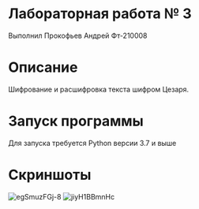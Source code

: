 # Лабораторная работа № 3
Выполнил Прокофьев Андрей Фт-210008
# Описание
Шифрование и расшифровка текста шифром Цезаря.
# Запуск программы
Для запуска требуется Python версии 3.7 и выше
# Скриншоты
![egSmuzFGj-8](https://user-images.githubusercontent.com/114622207/192898082-7cde02fe-d4e4-4d81-aa81-c00bb20ae4f4.jpg)
![jiyH1BBmnHc](https://user-images.githubusercontent.com/114622207/192898096-a5780f2d-0105-4ae5-8c1f-00846210465d.jpg)

